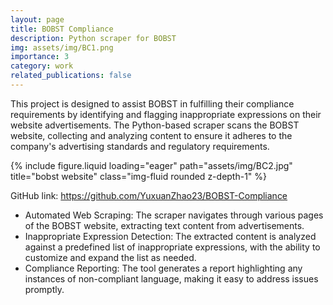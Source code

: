 ```yaml
---
layout: page
title: BOBST Compliance
description: Python scraper for BOBST
img: assets/img/BC1.png
importance: 3
category: work
related_publications: false
---
```


This project is designed to assist BOBST in fulfilling their compliance requirements by identifying and flagging inappropriate expressions on their website advertisements. The Python-based scraper scans the BOBST website, collecting and analyzing content to ensure it adheres to the company's advertising standards and regulatory requirements.

<div class="row">
    <div class="col-sm mt-3 mt-md-0">
        {% include figure.liquid loading="eager" path="assets/img/BC2.jpg" title="bobst website" class="img-fluid rounded z-depth-1" %}
    </div>
</div>

GitHub link: https://github.com/YuxuanZhao23/BOBST-Compliance

- Automated Web Scraping: The scraper navigates through various pages of the BOBST website, extracting text content from advertisements.
- Inappropriate Expression Detection: The extracted content is analyzed against a predefined list of inappropriate expressions, with the ability to customize and expand the list as needed.
- Compliance Reporting: The tool generates a report highlighting any instances of non-compliant language, making it easy to address issues promptly.
